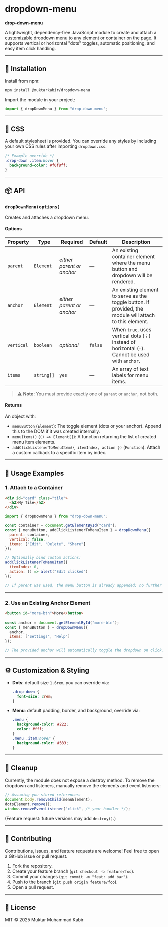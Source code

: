 # dropdown-menu
**drop-down-menu**

A lightweight, dependency-free JavaScript module to create and attach a customizable dropdown menu to any element or container on the page. It supports vertical or horizontal "dots" toggles, automatic positioning, and easy item click handling.

---

## 🚀 Installation

Install from npm:

```bash
npm install @muktarkabir/dropdown-menu
```

Import the module in your project:

```js
import { dropDownMenu } from "drop-down-menu";
```

---

## 🎨 CSS

A default stylesheet is provided. You can override any styles by including your own CSS rules after importing `dropdown.css`.

```css
/* Example override */
.drop-down .item:hover {
  background-color: #f0f8ff;
}
```

---

## 📦 API

### `dropDownMenu(options)`

Creates and attaches a dropdown menu.

#### Options

| Property   | Type       | Required                  | Default | Description                                                                                             |
| ---------- | ---------- | ------------------------- | ------- | ------------------------------------------------------------------------------------------------------- |
| `parent`   | `Element`  | *either parent or anchor* | —       | An existing container element where the menu button and dropdown will be rendered.                      |
| `anchor`   | `Element`  | *either parent or anchor* | —       | An existing element to serve as the toggle button. If provided, the module will attach to this element. |
| `vertical` | `boolean`  | *optional*                | `false` | When `true`, uses vertical dots (`⋮`) instead of horizontal (`⋯`). Cannot be used with `anchor`.        |
| `items`    | `string[]` | `yes`                     | —       | An array of text labels for menu items.                                                                 |

> ⚠️ **Note:** You must provide exactly one of `parent` or `anchor`, not both.

#### Returns

An object with:

* `menuButton` (`Element`): The toggle element (dots or your anchor). Append this to the DOM if it was created internally.
* `menuItems()` (`() => Element[]`): A function returning the list of created menu item elements.
* `addClickListenerToMenuItem({ itemIndex, action })` (`Function`): Attach a custom callback to a specific item by index.

---

## 🎉 Usage Examples

### 1. Attach to a Container

```html
<div id="card" class="tile">
  <h2>My Tile</h2>
</div>
```

```js
import { dropDownMenu } from "drop-down-menu";

const container = document.getElementById("card");
const { menuButton, addClickListenerToMenuItem } = dropDownMenu({
  parent: container,
  vertical: false,
  items: ["Edit", "Delete", "Share"]
});

// Optionally bind custom actions:
addClickListenerToMenuItem({
  itemIndex: 0,
  action: () => alert("Edit clicked")
});

// If parent was used, the menu button is already appended; no further action needed.
```

---

### 2. Use an Existing Anchor Element

```html
<button id="more-btn">More</button>
```

```js
const anchor = document.getElementById("more-btn");
const { menuButton } = dropDownMenu({
  anchor,
  items: ["Settings", "Help"]
});

// The provided anchor will automatically toggle the dropdown on click.
```

---

## ⚙️ Customization & Styling

* **Dots**: default size `1.6rem`, you can override via:

  ```css
  .drop-down {
    font-size: 2rem;
  }
  ```
* **Menu**: default padding, border, and background, override via:

  ```css
  .menu {
    background-color: #222;
    color: #fff;
  }
  .menu .item:hover {
    background-color: #333;
  }
  ```

---

## 🧹 Cleanup

Currently, the module does not expose a destroy method. To remove the dropdown and listeners, manually remove the elements and event listeners:

```js
// Assuming you stored references:
document.body.removeChild(menuElement);
dotsElement.remove();
window.removeEventListener("click", /* your handler */);
```

(Feature request: future versions may add `destroy()`.)

---

## 🤝 Contributing

Contributions, issues, and feature requests are welcome! Feel free to open a GitHub issue or pull request.

1. Fork the repository.
2. Create your feature branch (`git checkout -b feature/foo`).
3. Commit your changes (`git commit -m "feat: add bar"`).
4. Push to the branch (`git push origin feature/foo`).
5. Open a pull request.

---

## 📄 License

MIT © 2025 Muktar Muhammad Kabir
